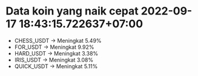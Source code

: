# Data koin yang naik cepat 2022-09-17 18:43:15.722637+07:00

* CHESS_USDT -> Meningkat 5.49%
* FOR_USDT -> Meningkat 9.92%
* HARD_USDT -> Meningkat 3.38%
* IRIS_USDT -> Meningkat 3.08%
* QUICK_USDT -> Meningkat 5.11%
